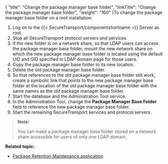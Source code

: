 {
    "title": "Change the package manager base folder",
    "linkTitle": "Change the package manager base folder",
    "weight": "160"
}To change the package manager base folder on a root installation:

1.  Log on to the {{< SecureTransport/componentshortname >}} Server as root.
2.  Stop all SecureTransport protocol servers and services.
3.  If the new folder is on a network share, so that LDAP users can access the package manager base folder, mount the new network share on which the new package manager base folder is located using the default UID and GID specified in LDAP domain page for those users.
4.  Copy the package manager base folder to its new location.
5.  Delete the old package manager base folder.
6.  So that references to the old package manager base folder still work, create a symbolic link that points to the new package manager base folder at the location of the old package manager base folder with the same names as the old package manager base folder.
7.  Start the database and the Administration Tool service.
8.  In the Administration Tool, change the **Package Manager Base Folder** field to reference the new package manager base folder.
9.  Start the remaining SecureTransport services and protocol servers.

> **Note:**
>
> You can make a package manager base folder stored on a network share accessible for users of only one LDAP domain.

**Related topic:**

-   <a href="../../../applications/applicationspackageretentionmaintenance" class="MCXref xref">Package Retention Maintenance application</a>
